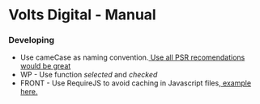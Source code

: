 # Volts Digital  - Manual

### Developing 

* Use cameCase as naming convention.[ Use all PSR recomendations would be great](http://www.php-fig.org/psr/psr-1/)
* WP - Use function *selected* and *checked*
* FRONT - Use RequireJS to avoid caching in Javascript files,[ example here.](http://stackoverflow.com/questions/8315088/prevent-requirejs-from-caching-required-scripts) 
